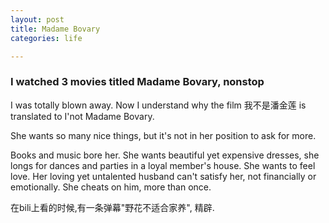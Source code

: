```yaml
---
layout: post
title: Madame Bovary
categories: life

---
```


### I watched 3 movies titled Madame Bovary, nonstop

I was totally blown away. Now I understand why the film 我不是潘金莲 is translated to I'not Madame Bovary.

She wants so many nice things, but it's not in her position to ask for more.

Books and music bore her. She wants beautiful yet expensive dresses, she longs for dances and parties in a loyal member's house. She wants to feel love.
Her loving yet untalented husband can't satisfy her, not financially or emotionally. She cheats on him, more than once.
 
在bili上看的时候,有一条弹幕"野花不适合家养", 精辟.

